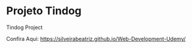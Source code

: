 # Projeto Tindog

Tindog Project

Confira Aqui: https://silveirabeatriz.github.io/Web-Development-Udemy/
